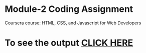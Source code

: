 

# Module-2 Coding Assignment

Coursera course: HTML, CSS, and Javascript for Web Developers

# To see the output [CLICK HERE](https://lolblow.github.io/HTML-CSS-and-Javascript-for-Web-Developers/)

